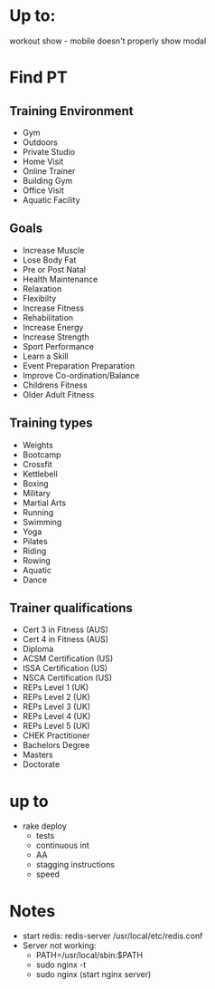 # Up to:

workout show - mobile doesn't properly show modal

# Find PT

## Training Environment

* Gym
* Outdoors
* Private Studio
* Home Visit
* Online Trainer
* Building Gym
* Office Visit
* Aquatic Facility

## Goals

* Increase Muscle
* Lose Body Fat
* Pre or Post Natal
* Health Maintenance
* Relaxation
* Flexibilty
* Increase Fitness
* Rehabilitation
* Increase Energy
* Increase Strength
* Sport Performance
* Learn a Skill
* Event Preparation Preparation
* Improve Co-ordination/Balance
* Childrens Fitness
* Older Adult Fitness

## Training types

* Weights
* Bootcamp
* Crossfit
* Kettlebell
* Boxing
* Military
* Martial Arts
* Running 
* Swimming
* Yoga
* Pilates
* Riding
* Rowing
* Aquatic
* Dance


## Trainer qualifications

* Cert 3 in Fitness (AUS)
* Cert 4 in Fitness (AUS)
* Diploma 
* ACSM Certification (US)
* ISSA Certification (US)
* NSCA Certification (US)
* REPs Level 1 (UK)
* REPs Level 2 (UK)
* REPs Level 3 (UK)
* REPs Level 4 (UK)
* REPs Level 5 (UK)
* CHEK Practitioner
* Bachelors Degree
* Masters
* Doctorate


# up to

* rake deploy
	- tests
	- continuous int
	- AA
	- stagging instructions
	- speed


# Notes
* start redis: redis-server /usr/local/etc/redis.conf
* Server not working:
	- PATH=/usr/local/sbin:$PATH 
	- sudo nginx -t
	- sudo nginx (start nginx server)